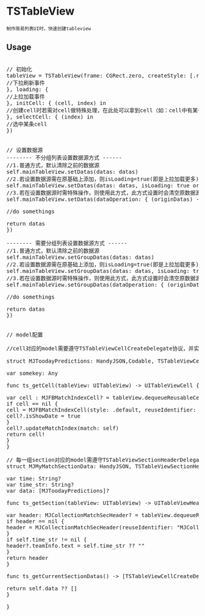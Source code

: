 # TSTableView

```
制作简易列表UI时，快速创建tableview
```

## Usage

<pre> 
// 初始化
tableView = TSTableView(frame: CGRect.zero, createStyle: [.refresh, .loading, .initCell, .selectCell], refresh: {
//下拉刷新事件
}, loading: {
//上拉加载事件
}, initCell: { (cell, index) in
//创建cell时若需对cell做特殊处理，在此处可以拿到cell（如：cell中有某个闭包需要实现）
}, selectCell: { (index) in
//选中某条cell
})


// 设置数据源 
-------- 不分组列表设置数据源方式 ------
//1.普通方式，默认清除之前的数据源
self.mainTableView.setDatas(datas: datas)
//2.若设置数据源需在原基础上添加，则isLoading=true(即是上拉加载更多)
self.mainTableView.setDatas(datas: datas, isLoading: true or false)
//3.若在设置数据源时需特殊操作，则使用此方式，此方式设置时会清空原数据源重新赋值
self.mainTableView.setDatas(dataOperation: { (originDatas) -> [TSTableViewCellCreateDelegate] in

//do somethings

return datas
})

-------- 需要分组列表设置数据源方式 ------
//1.普通方式，默认清除之前的数据源
self.mainTableView.setGroupDatas(datas: datas)
//2.若设置数据源需在原基础上添加，则isLoading=true(即是上拉加载更多)
self.mainTableView.setGroupDatas(datas: datas, isLoading: true or false)
//3.若在设置数据源时需特殊操作，则使用此方式，此方式设置时会清空原数据源重新赋值
self.mainTableView.setGroupDatas(dataOperation: { (originDatas) -> [TSTableViewSectionHeaderDelegate] in

//do somethings

return datas
})


// model配置

//cell对应的model需要遵守TSTableViewCellCreateDelegate协议，并实现返回cell的方法

struct MJToodayPredictions: HandyJSON,Codable, TSTableViewCellCreateDelegate {

var somekey: Any

func ts_getCell(tableView: UITableView) -> UITableViewCell {

var cell : MJFBMatchIndexCell? = tableView.dequeueReusableCell(withIdentifier: "MJCollectionUnfinishedCellId") as? MJFBMatchIndexCell
if cell == nil {
cell = MJFBMatchIndexCell(style: .default, reuseIdentifier: "MJCollectionUnfinishedCellId")
cell?.isShowDate = true
}
cell?.updateMatchIndex(match: self)
return cell!
}
}

// 每一组section对应的model需遵守TSTableViewSectionHeaderDelegate协议
struct MJMyMatchSectionData: HandyJSON, TSTableViewSectionHeaderDelegate {

var time: String?
var time_str: String?
var data: [MJToodayPredictions]?

func ts_getSection(tableView: UITableView) -> UITableViewHeaderFooterView? {

var header: MJCollectionMatchSecHeader? = tableView.dequeueReusableHeaderFooterView(withIdentifier: "MJCollectionMatchSecHeaderId") as? MJCollectionMatchSecHeader
if header == nil {
header = MJCollectionMatchSecHeader(reuseIdentifier: "MJCollectionMatchSecHeaderId")
}
if self.time_str != nil {
header?.teamInfo.text = self.time_str ?? ""
}
return header
}

func ts_getCurrentSectionDatas() -> [TSTableViewCellCreateDelegate] {

return self.data ?? []
}

}

</pre>
